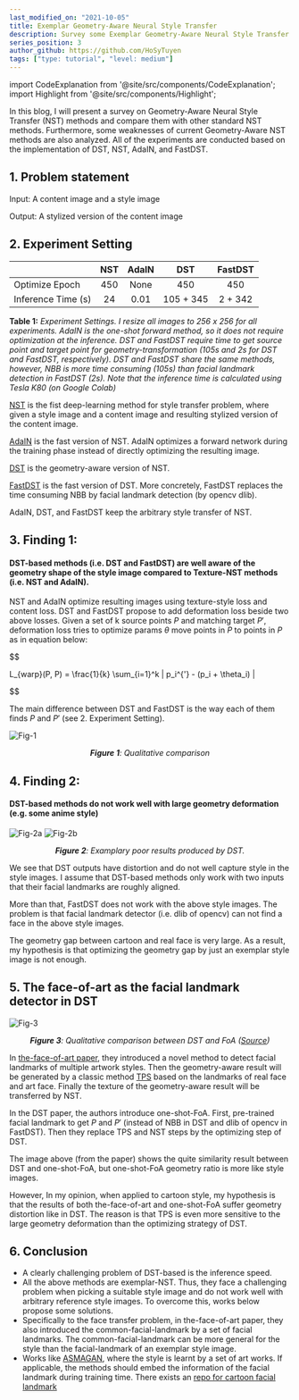 ```yaml
---
last_modified_on: "2021-10-05"
title: Exemplar Geometry-Aware Neural Style Transfer
description: Survey some Exemplar Geometry-Aware Neural Style Transfer
series_position: 3
author_github: https://github.com/HoSyTuyen
tags: ["type: tutorial", "level: medium"]
---
```


import CodeExplanation from '@site/src/components/CodeExplanation';
import Highlight from '@site/src/components/Highlight';

In this blog, I will present a survey on Geometry-Aware Neural Style Transfer (NST) methods and compare them with other standard NST methods. Furthermore, some weaknesses of current Geometry-Aware NST methods are also analyzed. All of the experiments are conducted based on the implementation of DST, NST, AdaIN, and FastDST.

##  1. Problem statement

Input: A content image and a style image

Output: A stylized version of the content image

## 2. Experiment Setting

 
|                    | NST | AdaIN |    DST    | FastDST |
|--------------------|:---:|:-----:|:---------:|:-------:|
| Optimize Epoch     | 450 |  None |    450    |   450   |
| Inference Time (s) |  24 |  0.01 | 105 + 345 | 2 + 342 |

**Table 1:** *Experiment Settings. I resize all images to 256 x 256 for all experiments. AdaIN is the one-shot forward method, so it does not require optimization at the inference. DST and FastDST require time to get source point and target point for geometry-transformation (105s and 2s for DST and FastDST, respectively). DST and FastDST share the same methods, however, NBB is more time consuming (105s) than facial landmark detection in FastDST (2s). Note that the inference time is calculated using Tesla K80 (on Google Colab)*

[NST](https://www.cv-foundation.org/openaccess/content_cvpr_2016/papers/Gatys_Image_Style_Transfer_CVPR_2016_paper.pdf)  is the fist deep-learning method for style transfer problem, where given a style image and a content image and resulting stylized version of the content image.

[AdaIN](https://arxiv.org/abs/1703.06868) is the fast version of NST. AdaIN optimizes a forward network during the training phase instead of directly optimizing the resulting image.

[DST](https://arxiv.org/abs/2003.11038) is the geometry-aware version of  NST.

[FastDST](https://github.com/Azmarie/Caricature-Your-Face)  is the fast version of DST. More concretely, FastDST replaces the time consuming NBB by facial landmark detection (by opencv dlib).

AdaIN, DST, and FastDST keep the arbitrary style transfer of NST.

##  3.  Finding 1:
#### DST-based methods (i.e. DST and FastDST) are well aware of the geometry shape of the style image compared to Texture-NST methods (i.e. NST and AdaIN).


NST and AdaIN optimize resulting images using texture-style loss and content loss. DST and FastDST propose to add deformation loss beside two above losses. Given a set of k source points $P$ and matching target $P'$, deformation loss tries to optimize params $\theta$ move points in $P$ to points in $P$ as in equation below:

$$

L_{warp}(P, P) = \frac{1}{k} \sum_{i=1}^k \| p_i^{'} - (p_i + \theta_i) \|

$$

The main difference between DST and FastDST is the way each of them finds $P$ and $P'$ (see 2. Experiment Setting).

![Fig-1](https://drive.google.com/uc?export=view&id=15Say_r3KLXDk36MA2oL2Hnu2Iehf0GNw)
*<center>**Figure 1**: Qualitative comparison</center>*

##  4.  Finding 2:
#### DST-based methods do not work well with large geometry deformation (e.g. some anime style)
![Fig-2a](https://drive.google.com/uc?export=view&id=1NBiUUPhGyVA0mS3krNqygth9pgYkIdgn)
![Fig-2b](https://drive.google.com/uc?export=view&id=1hPigybiD9RT2hjCCPeQaJO2uVgPC0NR8)
*<center>**Figure 2**: Examplary poor results produced by DST.</center>*

We see that DST outputs have distortion and do not well capture style in the style images. I assume that DST-based methods only work with two inputs that their facial landmarks are roughly aligned.

More than that, FastDST does not work with the above style images. The problem is that facial landmark detector (i.e. dlib of opencv) can not find a face in the above style images.

The geometry gap between cartoon and real face is very large. As a result, my hypothesis is that optimizing the geometry gap by just an exemplar style image is not enough.

##  5. The face-of-art as the facial landmark detector in DST
![Fig-3](https://drive.google.com/uc?export=view&id=1D3umXK3blXQXuBPrtjLmgCTuKCRpEjyS)
*<center>**Figure 3**: Qualitative comparison between DST and FoA ([Source](https://arxiv.org/abs/2003.11038))</center>*


In [the-face-of-art paper](https://faculty.idc.ac.il/arik/site/foa/face-of-art.asp), they introduced a novel method to detect facial landmarks of multiple artwork styles. Then the geometry-aware result will be generated by a classic method [TPS](https://en.wikipedia.org/wiki/Thin_plate_spline) based on the landmarks of real face and art face. Finally the texture of the geometry-aware result will be transferred by NST.

In the DST paper, the authors introduce one-shot-FoA. First, pre-trained facial landmark to get $P$ and $P'$ (instead of NBB in DST and dlib of opencv in FastDST). Then they replace TPS and NST steps by the optimizing step of DST.

The image above (from the paper) shows the quite similarity result between DST and one-shot-FoA, but one-shot-FoA geometry ratio is more like style images.

However, In my opinion, when applied to cartoon style, my hypothesis is that the results of both the-face-of-art and one-shot-FoA suffer geometry distortion like in DST. The reason is that TPS is even more sensitive to the large geometry deformation than the optimizing strategy of DST.

## 6. Conclusion
- A clearly challenging problem of DST-based is the inference speed.
- All the above methods are exemplar-NST. Thus, they face a challenging problem when picking a suitable style image and do not work well with arbitrary reference style images. To overcome this, works below propose some solutions.
- Specifically to the face transfer problem, in the-face-of-art paper, they also introduced the common-facial-landmark by a set of facial landmarks. The common-facial-landmark can be more general for the style than the facial-landmark of an exemplar style image.
- Works like [ASMAGAN](https://arxiv.org/abs/2010.08175), where the style is learnt by a set of art works. If applicable, the methods should embed the information of the facial landmark during training time. There exists an [repo for cartoon facial landmark](https://github.com/kanosawa/anime_face_landmark_detection)